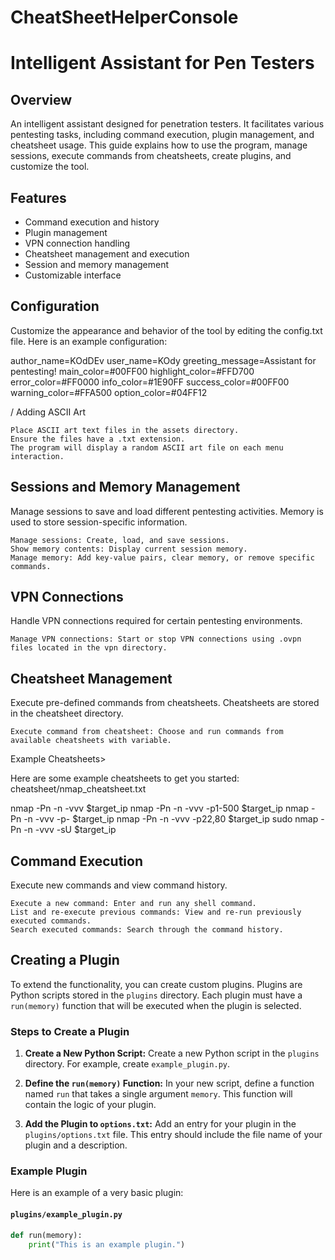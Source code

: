 # CheatSheetHelperConsole

# Intelligent Assistant for Pen Testers

## Overview
An intelligent assistant designed for penetration testers. It facilitates various pentesting tasks, including command execution, plugin management, and cheatsheet usage. This guide explains how to use the program, manage sessions, execute commands from cheatsheets, create plugins, and customize the tool.

## Features

- Command execution and history
- Plugin management
- VPN connection handling
- Cheatsheet management and execution
- Session and memory management
- Customizable interface

## Configuration

Customize the appearance and behavior of the tool by editing the config.txt file. Here is an example configuration:

author_name=KOdDEv
user_name=KOdy
greeting_message=Assistant for pentesting!
main_color=#00FF00
highlight_color=#FFD700
error_color=#FF0000
info_color=#1E90FF
success_color=#00FF00
warning_color=#FFA500
option_color=#04FF12

/ Adding ASCII Art

    Place ASCII art text files in the assets directory.
    Ensure the files have a .txt extension.
    The program will display a random ASCII art file on each menu interaction.


## Sessions and Memory Management

Manage sessions to save and load different pentesting activities. Memory is used to store session-specific information.

    Manage sessions: Create, load, and save sessions.
    Show memory contents: Display current session memory.
    Manage memory: Add key-value pairs, clear memory, or remove specific commands.

## VPN Connections

Handle VPN connections required for certain pentesting environments.

    Manage VPN connections: Start or stop VPN connections using .ovpn files located in the vpn directory.

## Cheatsheet Management

Execute pre-defined commands from cheatsheets. Cheatsheets are stored in the cheatsheet directory.

    Execute command from cheatsheet: Choose and run commands from available cheatsheets with variable.

Example Cheatsheets>

Here are some example cheatsheets to get you started:
cheatsheet/nmap_cheatsheet.txt

nmap -Pn -n -vvv $target_ip
nmap -Pn -n -vvv -p1-500 $target_ip
nmap -Pn -n -vvv -p- $target_ip
nmap -Pn -n -vvv -p22,80 $target_ip
sudo nmap -Pn -n -vvv -sU $target_ip

## Command Execution

Execute new commands and view command history.

    Execute a new command: Enter and run any shell command.
    List and re-execute previous commands: View and re-run previously executed commands.
    Search executed commands: Search through the command history.


## Creating a Plugin

To extend the functionality, you can create custom plugins. Plugins are Python scripts stored in the `plugins` directory. Each plugin must have a `run(memory)` function that will be executed when the plugin is selected.

### Steps to Create a Plugin

1. **Create a New Python Script:**
   Create a new Python script in the `plugins` directory. For example, create `example_plugin.py`.

2. **Define the `run(memory)` Function:**
   In your new script, define a function named `run` that takes a single argument `memory`. This function will contain the logic of your plugin.

3. **Add the Plugin to `options.txt`:**
   Add an entry for your plugin in the `plugins/options.txt` file. This entry should include the file name of your plugin and a description.

### Example Plugin

Here is an example of a very basic plugin:

#### `plugins/example_plugin.py`

```python
def run(memory):
    print("This is an example plugin.")
